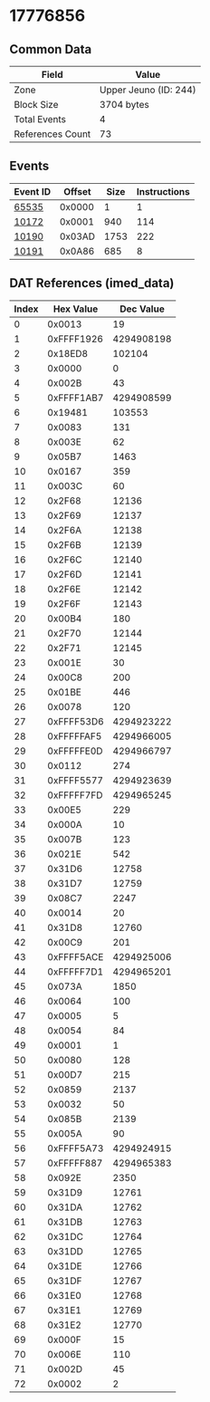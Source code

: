 # 17776856

## Common Data

| Field            | Value                 |
|------------------|-----------------------|
| Zone             | Upper Jeuno (ID: 244) |
| Block Size       | 3704 bytes            |
| Total Events     | 4                     |
| References Count | 73                    |

## Events

| Event ID            | Offset   |   Size |   Instructions |
|---------------------|----------|--------|----------------|
| [65535](./65535.md) | 0x0000   |      1 |              1 |
| [10172](./10172.md) | 0x0001   |    940 |            114 |
| [10190](./10190.md) | 0x03AD   |   1753 |            222 |
| [10191](./10191.md) | 0x0A86   |    685 |              8 |

## DAT References (imed_data)

|   Index | Hex Value   |   Dec Value |
|---------|-------------|-------------|
|       0 | 0x0013      |          19 |
|       1 | 0xFFFF1926  |  4294908198 |
|       2 | 0x18ED8     |      102104 |
|       3 | 0x0000      |           0 |
|       4 | 0x002B      |          43 |
|       5 | 0xFFFF1AB7  |  4294908599 |
|       6 | 0x19481     |      103553 |
|       7 | 0x0083      |         131 |
|       8 | 0x003E      |          62 |
|       9 | 0x05B7      |        1463 |
|      10 | 0x0167      |         359 |
|      11 | 0x003C      |          60 |
|      12 | 0x2F68      |       12136 |
|      13 | 0x2F69      |       12137 |
|      14 | 0x2F6A      |       12138 |
|      15 | 0x2F6B      |       12139 |
|      16 | 0x2F6C      |       12140 |
|      17 | 0x2F6D      |       12141 |
|      18 | 0x2F6E      |       12142 |
|      19 | 0x2F6F      |       12143 |
|      20 | 0x00B4      |         180 |
|      21 | 0x2F70      |       12144 |
|      22 | 0x2F71      |       12145 |
|      23 | 0x001E      |          30 |
|      24 | 0x00C8      |         200 |
|      25 | 0x01BE      |         446 |
|      26 | 0x0078      |         120 |
|      27 | 0xFFFF53D6  |  4294923222 |
|      28 | 0xFFFFFAF5  |  4294966005 |
|      29 | 0xFFFFFE0D  |  4294966797 |
|      30 | 0x0112      |         274 |
|      31 | 0xFFFF5577  |  4294923639 |
|      32 | 0xFFFFF7FD  |  4294965245 |
|      33 | 0x00E5      |         229 |
|      34 | 0x000A      |          10 |
|      35 | 0x007B      |         123 |
|      36 | 0x021E      |         542 |
|      37 | 0x31D6      |       12758 |
|      38 | 0x31D7      |       12759 |
|      39 | 0x08C7      |        2247 |
|      40 | 0x0014      |          20 |
|      41 | 0x31D8      |       12760 |
|      42 | 0x00C9      |         201 |
|      43 | 0xFFFF5ACE  |  4294925006 |
|      44 | 0xFFFFF7D1  |  4294965201 |
|      45 | 0x073A      |        1850 |
|      46 | 0x0064      |         100 |
|      47 | 0x0005      |           5 |
|      48 | 0x0054      |          84 |
|      49 | 0x0001      |           1 |
|      50 | 0x0080      |         128 |
|      51 | 0x00D7      |         215 |
|      52 | 0x0859      |        2137 |
|      53 | 0x0032      |          50 |
|      54 | 0x085B      |        2139 |
|      55 | 0x005A      |          90 |
|      56 | 0xFFFF5A73  |  4294924915 |
|      57 | 0xFFFFF887  |  4294965383 |
|      58 | 0x092E      |        2350 |
|      59 | 0x31D9      |       12761 |
|      60 | 0x31DA      |       12762 |
|      61 | 0x31DB      |       12763 |
|      62 | 0x31DC      |       12764 |
|      63 | 0x31DD      |       12765 |
|      64 | 0x31DE      |       12766 |
|      65 | 0x31DF      |       12767 |
|      66 | 0x31E0      |       12768 |
|      67 | 0x31E1      |       12769 |
|      68 | 0x31E2      |       12770 |
|      69 | 0x000F      |          15 |
|      70 | 0x006E      |         110 |
|      71 | 0x002D      |          45 |
|      72 | 0x0002      |           2 |
